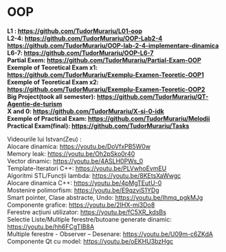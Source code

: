 # OOP
**L1 : https://github.com/TudorMurariu/L01-oop <br>
L2-4: https://github.com/TudorMurariu/OOP-Lab2-4 <br>
https://github.com/TudorMurariu/OOP-lab-2-4-implementare-dinamica <br>
L6-7: https://github.com/TudorMurariu/OOP-L6-7 <br>
Partial Exem: https://github.com/TudorMurariu/Partial-Exam-OOP <br>
Exemple of Teoretical Exam x1: https://github.com/TudorMurariu/Exemplu-Examen-Teoretic-OOP1 <br>
Exemple of Teoretical Exam x2: https://github.com/TudorMurariu/Exemplu-Examen-Teoretic-OOP2 <br>
Big Project(took all semester): https://github.com/TudorMurariu/QT-Agentie-de-turism <br>
X and 0: https://github.com/TudorMurariu/X-si-0-idk <br>
Exemple of Practical Exam: https://github.com/TudorMurariu/Melodii <br>
Practical Exam(final): https://github.com/TudorMurariu/Tasks**

Videourile lui Istvan(Zeu) :   <br>
Alocare dinamica: https://youtu.be/DoVfxPB5W0w <br>
Memory leak: https://youtu.be/Oh2pSko0r40  <br>
Vector dinamic: https://youtu.be/4ASLH0PWs_0  <br>
Template-Iteratori C++: https://youtu.be/PLVwhoEvmEU <br>
Algoritmi STL/Funcții lambda: https://youtu.be/8KEtsXaWwgc <br>
Alocare dinamica C++: https://youtu.be/4pMgTEutU-0 <br>
Mostenire polimorfism: https://youtu.be/E9qzviS1YDg <br>
Smart pointer, Clase abstracte, Undo: https://youtu.be/Ihmq_pgkMJg <br>
Componente grafice: https://youtu.be/2IHX-mi3Do8 <br>
Ferestre acțiuni utilizator: https://youtu.be/fC5XR_kdsBs <br>
Selectie Liste/Multiple ferestre/butoane generate dinamic: https://youtu.be/hh6FCgTIB8A <br>
Multiple ferestre - Observer – Desenare: https://youtu.be/U09m-c6ZKdA <br>
Componente Qt cu model: https://youtu.be/oEKHU3bzHgc <br>
